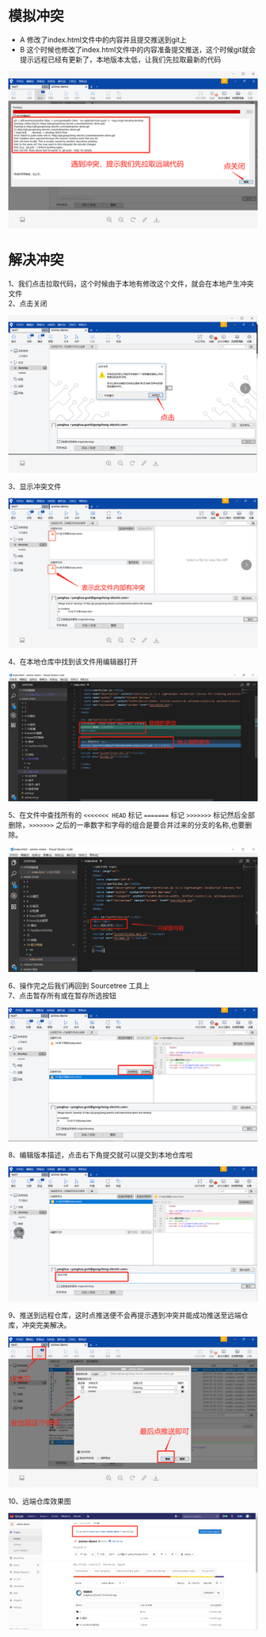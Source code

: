 # 模拟冲突

* A 修改了index.html文件中的内容并且提交推送到git上  
* B 这个时候也修改了index.html文件中的内容准备提交推送，这个时候git就会提示远程已经有更新了，本地版本太低，让我们先拉取最新的代码  

![](./img/sourcetree/stree_32.jpg)  

  

# 解决冲突

1、我们点击拉取代码，这个时候由于本地有修改这个文件，就会在本地产生冲突文件  
2、点击关闭  

![](./img/sourcetree/stree_33.jpg)  

3、显示冲突文件  

![](./img/sourcetree/stree_34.jpg)  

4、在本地仓库中找到该文件用编辑器打开  

![](./img/sourcetree/stree_35.jpg)  

5、在文件中查找所有的 `<<<<<<< HEAD` 标记 `=======` 标记 `>>>>>>>` 标记然后全部删除，`>>>>>>>` 之后的一串数字和字母的组合是要合并过来的分支的名称,也要删除。  

![](./img/sourcetree/stree_36.jpg)  

6、操作完之后我们再回到 Sourcetree 工具上  
7、点击暂存所有或在暂存所选按钮  

![](./img/sourcetree/stree_37.jpg)  

8、编辑版本描述，点击右下角提交就可以提交到本地仓库啦  

![](./img/sourcetree/stree_38.jpg)  
  

9、推送到远程仓库，这时点推送便不会再提示遇到冲突并能成功推送至远端仓库，冲突完美解决。  

![](./img/sourcetree/stree_39.jpg)  

10、远端仓库效果图  

![](./img/sourcetree/stree_40.jpg)  






